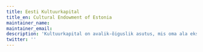 ```yaml
---
title: Eesti Kultuurkapital
title_en: Cultural Endowment of Estonia
maintainer_name: 
maintainer_email: 
description: 'Kultuurkapital on avalik-õiguslik asutus, mis oma ala eksperte kaasates toetab kultuuri ja sporti ning tugevdab nõnda eesti kultuuri elujõudu.'
twitter: ''
---
```

